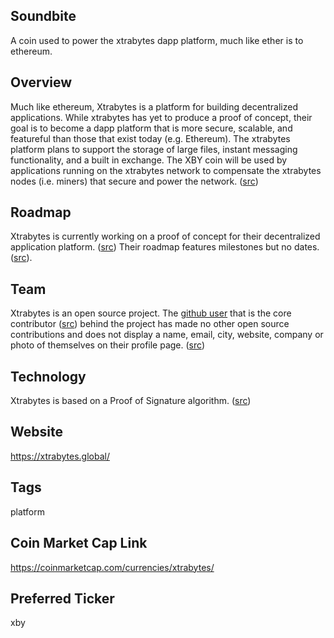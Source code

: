 ## Soundbite

A coin used to power the xtrabytes dapp platform, much like ether is to ethereum. 

## Overview

Much like ethereum, Xtrabytes is a platform for building decentralized applications. While xtrabytes has yet to produce a proof of concept, their goal is to become a dapp platform that is more secure, scalable, and featureful than those that exist today (e.g. Ethereum). The xtrabytes platform plans to support the storage of large files, instant messaging functionality, and a built in exchange. The XBY coin will be used by applications running on the xtrabytes network to compensate the xtrabytes nodes (i.e. miners) that secure and power the network. ([src](https://www.xtrabytes.global))

## Roadmap

Xtrabytes is currently working on a proof of concept for their decentralized application platform. ([src](https://www.xtrabytes.global)) Their roadmap features milestones but no dates. ([src](https://xtrabytes.global/#roadmap)).

## Team

Xtrabytes is an open source project. The [github user](https://github.com/jcpbs) that is the core contributor ([src](https://github.com/borzalom/XtraBYtes/graphs/contributors)) behind the project has made no other open source contributions and does not display a name, email, city, website, company or photo of themselves on their profile page. ([src](https://github.com/jcpbs))

## Technology

Xtrabytes is based on a Proof of Signature algorithm. ([src](https://github.com/borzalom/XtraBYtes))

## Website

https://xtrabytes.global/

## Tags

platform

## Coin Market Cap Link

https://coinmarketcap.com/currencies/xtrabytes/

## Preferred Ticker

xby
